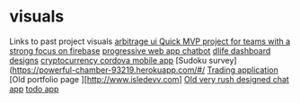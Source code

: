 # visuals
Links to past project visuals
[arbitrage ui <cryptocurrency site>](http://ec2-52-55-213-204.compute-1.amazonaws.com)
[Quick MVP project for teams with a strong focus on firebase](https://aar-proj.firebaseapp.com)
[progressive web app chatbot](https://desolate-gorge-93318.herokuapp.com/)
[dlife dashboard designs](https://www.figma.com/file/dksZzClbDzQ53eIUJ0o4w0vS/Chatbot-Dashboard)
[cryptocurrency cordova mobile app](https://github.com/Credwa/ripplet)
[Sudoku survey](https://powerful-chamber-93219.herokuapp.com/#/
[Trading application <desktop app with electron>](https://lh3.googleusercontent.com/-9o3LuyQWw8o/Wo3ugPO3eBI/AAAAAAAAAtc/rfsigr19_WAmgV8r75wXEATAvvIwwSwLgCL0BGAYYCw/h1055/2018-02-21.png)
[Old portfolio page <needs alot of fixing up>][http://www.isledevv.com]
[Old very rush designed chat app](https://shielded-wave-68392.herokuapp.com/)
[todo app](https://secret-eyrie-85925.herokuapp.com/) 
